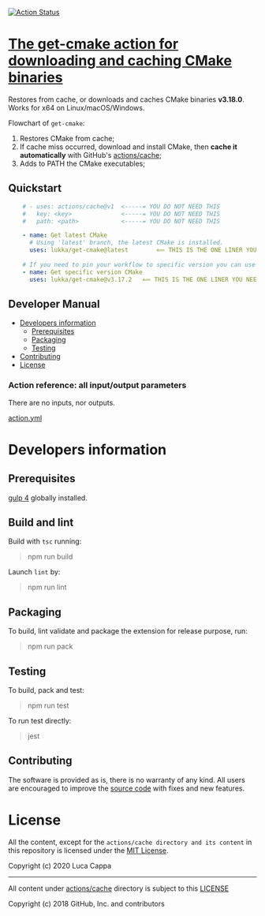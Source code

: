 [![Action Status](https://github.com/lukka/get-cmake/workflows/build-test/badge.svg)](https://github.com/lukka/get-cmake/actions)

# [The **get-cmake** action for downloading and caching CMake binaries](https://github.com/marketplace/actions/run-cmake)

Restores from cache, or downloads and caches CMake binaries **v3.18.0**.
Works for x64 on Linux/macOS/Windows.

Flowchart of `get-cmake`:
  1. Restores CMake from cache;
  1. If cache miss occurred, download and install CMake, then **cache it automatically** with GitHub's [actions/cache](https://github.com/actions/cache);
  1. Adds to PATH the CMake executables;

## <a id='quickstart'>Quickstart</a>

```yaml
    # - uses: actions/cache@v1  <-----= YOU DO NOT NEED THIS
    #   key: <key>              <-----= YOU DO NOT NEED THIS
    #   path: <path>            <-----= YOU DO NOT NEED THIS

    - name: Get latest CMake
      # Using 'latest' branch, the latest CMake is installed.
      uses: lukka/get-cmake@latest        ⟸ THIS IS THE ONE LINER YOU NEED
          
    # If you need to pin your workflow to specific version you can use the 'tag'.
    - name: Get specific version CMake
      uses: lukka/get-cmake@v3.17.2   ⟸ THIS IS THE ONE LINER YOU NEED
```

 ## Developer Manual
 * [Developers information](#developers-information)
   * [Prerequisites](#prerequisites)
   * [Packaging](#packaging)
   * [Testing](#testing)
  * [Contributing](#contributing)
  * [License](#license)

### <a id='reference'>Action reference: all input/output parameters</a>

There are no inputs, nor outputs.

[action.yml](https://github.com/lukka/get-cmake/blob/master/action.yml)

# Developers information

## Prerequisites
[gulp 4](https://www.npmjs.com/package/gulp4) globally installed.

## Build and lint
Build with `tsc` running:

 > npm run build

Launch `lint` by:

 > npm run lint

## Packaging
To build, lint validate and package the extension for release purpose, run:

  > npm run pack

## Testing

To build, pack and test:
 
 > npm run test

 To run test directly:
 
 > jest

## <a id='contributing'>Contributing</a>

The software is provided as is, there is no warranty of any kind. All users are encouraged to improve the [source code](https://github.com/lukka/get-cmake) with fixes and new features.

# License
All the content, except for the `actions/cache directory and its content` in this repository is licensed under the [MIT License](LICENSE.txt).

Copyright (c) 2020 Luca Cappa

<hr>

All content under [actions/cache](./actions/cache) directory is subject to this [LICENSE](./actions/cache/LICENSE)

Copyright (c) 2018 GitHub, Inc. and contributors
